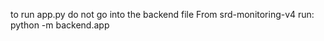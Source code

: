 to run app.py do not go into the backend file 
From srd-monitoring-v4 run:      python -m backend.app